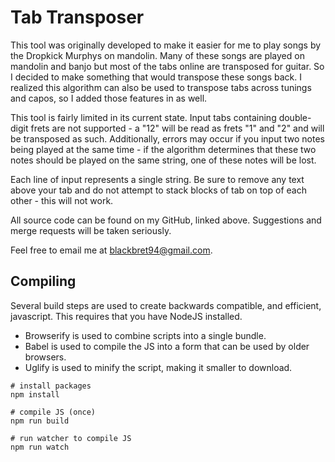 # Tab Transposer
This tool was originally developed to make it easier for me to play songs by the Dropkick Murphys on mandolin. Many of these songs are played on mandolin and banjo but most of the tabs online are transposed for guitar. So I decided to make something that would transpose these songs back. I realized this algorithm can also be used to transpose tabs across tunings and capos, so I added those features in as well.

This tool is fairly limited in its current state. Input tabs containing double-digit frets are not supported - a "12" will be read as frets "1" and "2" and will be transposed as such. Additionally, errors may occur if you input two notes being played at the same time - if the algorithm determines that these two notes should be played on the same string, one of these notes will be lost.

Each line of input represents a single string. Be sure to remove any text above your tab and do not attempt to stack blocks of tab on top of each other - this will not work.

All source code can be found on my GitHub, linked above. Suggestions and merge requests will be taken seriously.

Feel free to email me at blackbret94@gmail.com.

## Compiling
Several build steps are used to create backwards compatible, and efficient, javascript.  This requires that you have NodeJS installed.

- Browserify is used to combine scripts into a single bundle.
- Babel is used to compile the JS into a form that can be used by older browsers.
- Uglify is used to minify the script, making it smaller to download.

```
# install packages
npm install 

# compile JS (once)
npm run build

# run watcher to compile JS
npm run watch
```